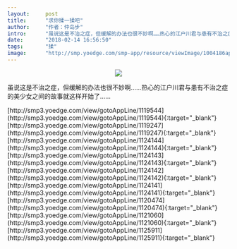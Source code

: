```yaml
---
layout:     post
title:      "求你揉一揉吧"
author:     "作者：仲岛步"
intro:      "虽说这是不治之症，但缓解的办法也很不妙啊……热心的江户川君与患有不治之症的美少女之间的故事就这样开始了……"
date:       "2018-02-14 16:56:50"
tags:       "揉"
image:      "http://smp.yoedge.com/smp-app/resource/viewImage/1004186appline.png"
---
```

<div style="text-align: center">
<p><img src="http://smp.yoedge.com/smp-app/resource/viewImage/1004186appline.png"/></p>
</div>
<p class="post-meta">
<span>虽说这是不治之症，但缓解的办法也很不妙啊……热心的江户川君与患有不治之症的美少女之间的故事就这样开始了……</span>
</p>
[http://smp3.yoedge.com/view/gotoAppLine/1119544](http://smp3.yoedge.com/view/gotoAppLine/1119544){:target="_blank"}
[http://smp3.yoedge.com/view/gotoAppLine/1119247](http://smp3.yoedge.com/view/gotoAppLine/1119247){:target="_blank"}
[http://smp3.yoedge.com/view/gotoAppLine/1124144](http://smp3.yoedge.com/view/gotoAppLine/1124144){:target="_blank"}
[http://smp3.yoedge.com/view/gotoAppLine/1124143](http://smp3.yoedge.com/view/gotoAppLine/1124143){:target="_blank"}
[http://smp3.yoedge.com/view/gotoAppLine/1124142](http://smp3.yoedge.com/view/gotoAppLine/1124142){:target="_blank"}
[http://smp3.yoedge.com/view/gotoAppLine/1124141](http://smp3.yoedge.com/view/gotoAppLine/1124141){:target="_blank"}
[http://smp3.yoedge.com/view/gotoAppLine/1120474](http://smp3.yoedge.com/view/gotoAppLine/1120474){:target="_blank"}
[http://smp3.yoedge.com/view/gotoAppLine/1121060](http://smp3.yoedge.com/view/gotoAppLine/1121060){:target="_blank"}
[http://smp3.yoedge.com/view/gotoAppLine/1125911](http://smp3.yoedge.com/view/gotoAppLine/1125911){:target="_blank"}


